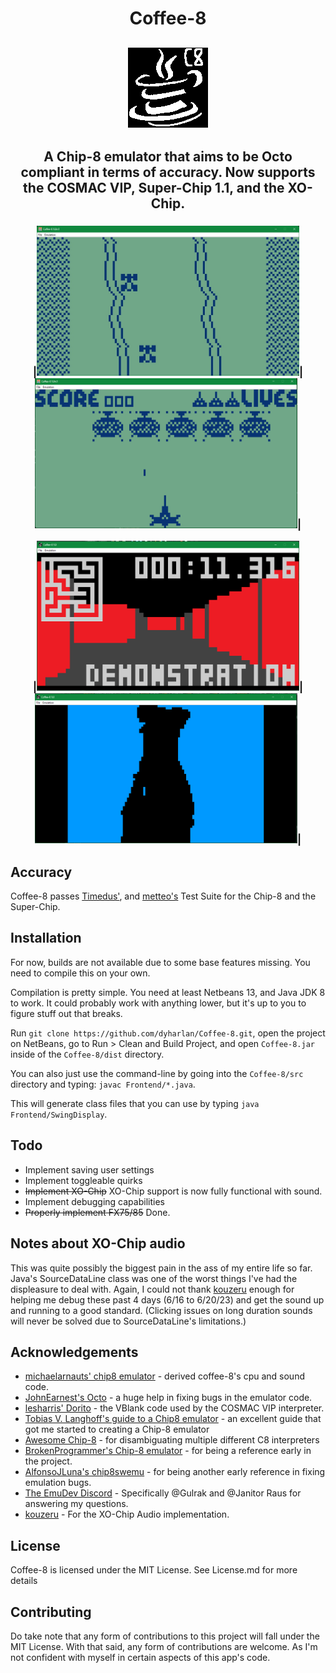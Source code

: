 <h1 align="center">Coffee-8</h1>
<h2 align="center"><img src="https://raw.githubusercontent.com/dyharlan/Coffee-8/main/src/Frontend/icon.png"/></h2>

<h2 align="center">A Chip-8 emulator that aims to be Octo compliant in terms of accuracy. Now supports the COSMAC VIP, Super-Chip 1.1, and the XO-Chip.</h2>

<h3 align="center">

|<img alt="Car Race by Klaus von Sengbusch" src="https://raw.githubusercontent.com/dyharlan/Coffee-8/main/Screenshots/Race.jpg" width="420" height="240"/>|<img alt="Spacefight 2091 by Carsten Soerensen" src="https://raw.githubusercontent.com/dyharlan/Coffee-8/main/Screenshots/Spacefight%202091.PNG" width="420" height="240"/>|

|<img alt="Spacefight 2091 by Carsten Soerensen" src="https://raw.githubusercontent.com/dyharlan/Coffee-8/main/Screenshots/Raycasting%20Demo.PNG" width="420" height="240"/>|<img alt="Bad Apple" src="https://raw.githubusercontent.com/dyharlan/Coffee-8/main/Screenshots/Bad%20Apple%20High%20Quality%20Version.PNG" width="420" height="240"/>|

</h3>

## Accuracy
Coffee-8 passes [Timedus'](https://github.com/Timendus/chip8-test-suite), and [metteo's](https://github.com/metteo/chip8-test-rom) Test Suite for the Chip-8 and the Super-Chip.

## Installation
For now, builds are not available due to some base features missing. You need to compile this on your own.

Compilation is pretty simple. You need at least Netbeans 13, and Java JDK 8 to work. It could probably work with anything lower, but it's up to you to figure stuff out that breaks.

Run ``git clone https://github.com/dyharlan/Coffee-8.git``, open the project on NetBeans, go to Run > Clean and Build Project, and open ``Coffee-8.jar`` inside of the ``Coffee-8/dist`` directory.

You can also just use the command-line by going into the ``Coffee-8/src`` directory and typing:
``javac Frontend/*.java``. 

This will generate class files that you can use by typing ``java Frontend/SwingDisplay``.

## Todo
- Implement saving user settings
- Implement toggleable quirks
- ~~Implement XO-Chip~~ XO-Chip support is now fully functional with sound.
- Implement debugging capabilities
- ~~Properly implement FX75/85~~ Done.
## Notes about XO-Chip audio
This was quite possibly the biggest pain in the ass of my entire life so far. 
Java's SourceDataLine class was one of the worst things I've had the displeasure to deal with. 
Again, I could not thank [kouzeru](https://github.com/Kouzeru) enough for helping me debug these past 4 days (6/16 to 6/20/23) and get the sound up and running to a good standard. (Clicking issues on long duration sounds will never be solved due to SourceDataLine's limitations.)
## Acknowledgements
- [michaelarnauts' chip8 emulator](https://github.com/michaelarnauts/chip8-java) - derived coffee-8's cpu and sound code.
- [JohnEarnest's Octo](https://github.com/JohnEarnest/Octo) - a huge help in fixing bugs in the emulator code.
- [lesharris' Dorito](https://github.com/lesharris/dorito) - the VBlank code used by the COSMAC VIP interpreter.
- [Tobias V. Langhoff's guide to a Chip8 emulator](https://tobiasvl.github.io/blog/write-a-chip-8-emulator/) - an excellent guide that got me started to creating a Chip-8 emulator
- [Awesome Chip-8](https://chip-8.github.io/extensions/) - for disambiguating multiple different C8 interpreters
- [BrokenProgrammer's Chip-8 emulator](https://github.com/brokenprogrammer/CHIP-8-Emulator) - for being a reference early in the project.
- [AlfonsoJLuna's chip8swemu](https://github.com/AlfonsoJLuna/chip8swemu) - for being another early reference in fixing emulation bugs.
- [The EmuDev Discord](https://discord.com/invite/7nuaqZ2) - Specifically @Gulrak and @Janitor Raus for answering my questions.
- [kouzeru](https://github.com/Kouzeru) - For the XO-Chip Audio implementation. 
## License
Coffee-8 is licensed under the MIT License. See License.md for more details

## Contributing
Do take note that any form of contributions to this project will fall under the MIT License. With that said, any form of contributions are welcome. 
As I'm not confident with myself in certain aspects of this app's code.


